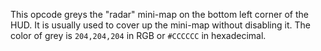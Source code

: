 This opcode greys the "radar" mini-map on the bottom left corner of the HUD. It is usually used to cover up the mini-map without disabling it. The color of grey is `204,204,204` in RGB or `#CCCCCC` in hexadecimal.
